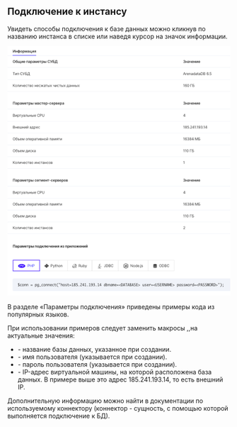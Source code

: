 ## Подключение к инстансу

Увидеть способы подключения к базе данных можно кликнув по названию инстанса в списке или наведя курсор на значок информации.

![](./assets/1599678281593-1599678281593.png)

В разделе «Параметры подключения» приведены примеры кода из популярных языков.

При использовании примеров следует заменить макросы <DATABASE>,<USERNAME>,<PASSWORD>на актуальные значения:

- <DATABASE> - название базы данных, указанное при создании.
- <USERNAME> - имя пользователя (указывается при создании).
- <PASSWORD> - пароль пользователя (указывается при создании).
- <HOST> - IP-адрес виртуальной машины, на которой расположена база данных. В примере выше это адрес 185.241.193.14, то есть внешний IP.

Дополнительную информацию можно найти в документации по используемому коннектору (коннектор - сущность, с помощью которой выполняется подключение к БД).
